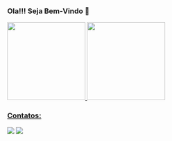 ### Ola!!! Seja Bem-Vindo 👋


<div>
<a href="https://github.com/PauloBarreto">
<img height="180em" src="https://github-readme-stats.vercel.app/api/top-langs/?username=PauloBarreto08&layout=compact&langs_count=7&theme=dracula"/>
<img height="180em" src="https://github-readme-stats.vercel.app/api?username=PauloBarreto08&show_icons=true&theme=dracula&include_all_commits=true&count_private=true"/>
</div>

  
  ### Contatos:
  
  
  <div>
    <a href = "mailto:contato@paulobarreto758@gmail.com"><img src="https://img.shields.io/badge/Gmail-D14836?style=for-th badge&logo=gmail&logoColor=white"               target="_blank"></a>
    <a href="https://www.linkedin.com/in/paulo-barreto-bbbb621a8/" target="_blank"><img src="https://img.shields.io/badge/-LinkedIn-%230077B5?style=for-         the-badge&logo=linkedin&logoColor=white" target="_blank"></a>   
</div>

